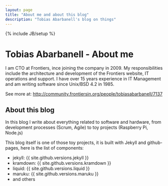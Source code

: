 ```yaml
---
layout: page
title: "About me and about this blog"
description: "Tobias Abarbanell's blog on things"
---
```

{% include JB/setup %}

# Tobias Abarbanell - About me

I am CTO at Frontiers, ince joining the company in 2009. 
My responsibilities include the architecture and development 
of the Frontiers website, IT operations and support. 
I have over 15 years experience in IT Management and am 
writing software since Unix/BSD 4.2 in 1985. 

See more at: http://community.frontiersin.org/people/tobiasabarbanell/7137

## About this blog

In this blog I write about everything related to software and hardware, from 
development processes (Scrum, Agile) to toy projects (Raspberry Pi, Node.js)


This blog itself is one of those toy projects, it is built with Jekyll and 
github-pages, here is the list of components: 

- jekyll: {{ site.github.versions.jekyll }}
- kramdown: {{ site.github.versions.kramdown }}
- liquid: {{ site.github.versions.liquid }}
- maruku: {{ site.github.versions.maruku }}
- and others


